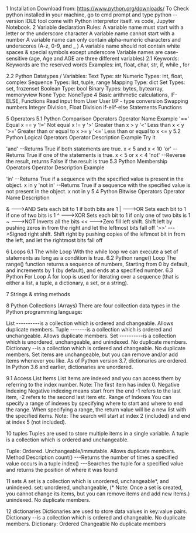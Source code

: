 1  Installation
Download from: https://www.python.org/downloads/
To Check python installed in your machine, go to cmd prompt and type
python --version
IDLE tool come with Python interpretor itself. vs code, Jupyter Notebook.
2  Variable declaration Rules:
A variable name must start with a letter or the underscore character
A variable name cannot start with a number
A variable name can only contain alpha-numeric characters and underscores (A-z, 0-9, and _ )
A variable name should not contain white spaces & special symbols except underscore
Variable names are case-sensitive (age, Age and AGE are three different variables)
2.1  Keywords:
Keywords are the reserved words
Examples: int, float, char, str, if, while , for

2.2  Python Datatypes / Variables:
Text Type: str
Numeric Types: int, float, complex
Sequence Types: list, tuple, range
Mapping Type: dict
Set Types: set, frozenset
Boolean Type: bool
Binary Types: bytes, bytearray, memoryview
None Type: NoneType
4  Basic arithmetic calculations, IF-ELSE, Functions
Read input from User
User I/P - type conversion
Swapping numbers
Integer Division, Float Division
if-elif-else Statements
Functions

5  Operators
5.1  Python Comparison Operators
Operator Name Example
'==' Equal x == y
'!=' Not equal x != y
'>' Greater than x > y
'<' Less than x < y
'>=' Greater than or equal to x >= y
'<=' Less than or equal to x <= y
5.2  Python Logical Operators
Operator Description Example Try it

'and' --Returns True if both statements are true. x < 5 and x < 10
'or' --Returns True if one of the statements is true. x < 5 or x < 4
'not' --Reverse the result, returns False if the result is true
5.3  Python Membership Operators
Operator Description Example

'in' --Returns True if a sequence with the specified value is present in the object. x in y
'not in' --Returns True if a sequence with the specified value is not present in the object. x not in y
5.4  Python Bitwise Operators
Operator Name Description

& --->AND Sets each bit to 1 if both bits are 1
| --->OR Sets each bit to 1 if one of two bits is 1
^ --->XOR Sets each bit to 1 if only one of two bits is 1
~ --->NOT Inverts all the bits
<< --->Zero fill left shift. Shift left by pushing zeros in from the right and let the leftmost bits fall off
'>>' --->Signed right shift. Shift right by pushing copies of the leftmost bit in from the left, and let the rightmost bits fall off

6  Loops
6.1  The while Loop
With the while loop we can execute a set of statements as long as a condition is true.
6.2  Python range() Loop
The range() function returns a sequence of numbers,
Starting from 0 by default, and increments by 1 (by default), and ends at a specified number.
6.3  Python For Loop
A for loop is used for iterating over a sequence (that is either a list, a tuple, a dictionary, a set, or a string).

7  Strings & string methods

8  Python Collections (Arrays)
There are four collection data types in the Python programming language:

List ----------is a collection which is ordered and changeable. Allows duplicate members.
Tuple -------is a collection which is ordered and unchangeable. Allows duplicate members.
Set ----------is a collection which is unordered, unchangeable, and unindexed. No duplicate members.
Dictionary --is a collection which is ordered and changeable. No duplicate members.
Set items are unchangeable, but you can remove and/or add items whenever you like.
As of Python version 3.7, dictionaries are ordered. In Python 3.6 and earlier, dictionaries are unordered.

9.1  Access List Items
List items are indexed and you can access them by referring to the index number.
Note: The first item has index 0.
Negative Indexing
Negative indexing means start from the end
-1 refers to the last item, -2 refers to the second last item etc.
Range of Indexes
You can specify a range of indexes by specifying where to start and where to end the range.
When specifying a range, the return value will be a new list with the specified items.
Note: The search will start at index 2 (included) and end at index 5 (not included).

10  tuples
Tuples are used to store multiple items in a single variable. A tuple is a collection which is ordered and unchangeable.

Tuple:
Ordered.
Unchangeable/immutable.
Allows duplicate members.
Method Description
count() ---Returns the number of times a specified value occurs in a tuple
index() ---Searches the tuple for a specified value and returns the position of where it was found

11  sets
A set is a collection which is unordered, unchangeable*, and unindexed.
set:
unordered,
unchangeable, (* Note: Once a set is created, you cannot change its items, but you can remove items and add new items.)
unindexed.
No duplicate members.

12  dictionaries
Dictionaries are used to store data values in key:value pairs.
Dictionary --is a collection which is ordered and changeable. No duplicate members.
Dictionary:
Ordered
Changeable
No duplicate members
